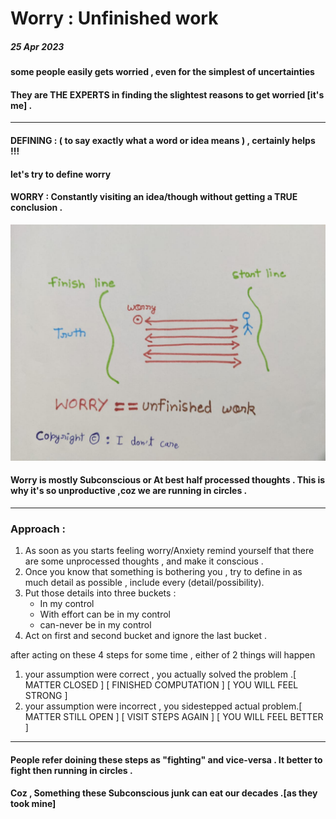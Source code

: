 # Worry : Unfinished work 

##### 25  Apr  2023

#### some people easily gets worried , even for the simplest of uncertainties 
#### They are THE EXPERTS in finding the slightest reasons to get worried [it's me] .

***

#### DEFINING : ( to say exactly what a word or idea means ) , certainly helps !!!

#### let's try to define worry 

#### **WORRY : Constantly visiting an idea/though without getting a TRUE conclusion .**
![This is worry !](worry.png )

#### Worry is mostly Subconscious  or At best half processed thoughts . This is why it's so unproductive ,coz we are running in circles .

***

### Approach :
1. As soon as you starts feeling worry/Anxiety remind yourself that there are some unprocessed thoughts , and make it conscious .
2. Once you know that something is bothering you , try to define in as much detail as possible , include every (detail/possibility).
3. Put those details into three buckets :
    - In my control
    - With effort can be in my control 
    - can-never be in my control
4. Act on first and second bucket and ignore the last bucket .



after acting on these 4 steps for some time , either of 2 things will happen
1. your assumption were correct , you actually solved the problem .[ MATTER CLOSED ] [ FINISHED COMPUTATION ] [ YOU WILL FEEL STRONG ]
2. your assumption were incorrect , you sidestepped actual problem.[ MATTER STILL OPEN ] [ VISIT STEPS AGAIN ] [ YOU WILL FEEL BETTER ]
 
***
#### People refer doining these steps as "fighting" and vice-versa . It better to fight then running in circles .
#### Coz , Something these Subconscious junk can eat our decades .[as they took mine]




 










